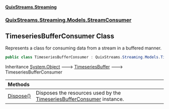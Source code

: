 #### [QuixStreams.Streaming](index.md 'index')
### [QuixStreams.Streaming.Models.StreamConsumer](QuixStreams.Streaming.Models.StreamConsumer.md 'QuixStreams.Streaming.Models.StreamConsumer')

## TimeseriesBufferConsumer Class

Represents a class for consuming data from a stream in a buffered manner.

```csharp
public class TimeseriesBufferConsumer : QuixStreams.Streaming.Models.TimeseriesBuffer
```

Inheritance [System.Object](https://docs.microsoft.com/en-us/dotnet/api/System.Object 'System.Object') &#129106; [TimeseriesBuffer](TimeseriesBuffer.md 'QuixStreams.Streaming.Models.TimeseriesBuffer') &#129106; TimeseriesBufferConsumer

| Methods | |
| :--- | :--- |
| [Dispose()](TimeseriesBufferConsumer.Dispose().md 'QuixStreams.Streaming.Models.StreamConsumer.TimeseriesBufferConsumer.Dispose()') | Disposes the resources used by the [TimeseriesBufferConsumer](TimeseriesBufferConsumer.md 'QuixStreams.Streaming.Models.StreamConsumer.TimeseriesBufferConsumer') instance. |
